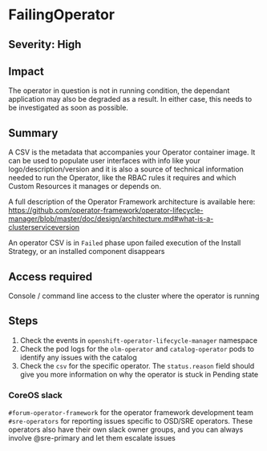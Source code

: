 # FailingOperator

## Severity: High

## Impact

The operator in question is not in running condition, the dependant application may also be degraded as a result. In either case, this needs to be investigated as soon as possible.

## Summary

A CSV is the metadata that accompanies your Operator container image. It can be used to populate user interfaces with info like your logo/description/version and it is also a source of technical information needed to run the Operator, like the RBAC rules it requires and which Custom Resources it manages or depends on.

A full description of the Operator Framework architecture is available here: https://github.com/operator-framework/operator-lifecycle-manager/blob/master/doc/design/architecture.md#what-is-a-clusterserviceversion

An operator CSV is in `Failed` phase upon failed execution of the Install Strategy, or an installed component disappears

## Access required

Console / command line access to the cluster where the operator is running

## Steps

1. Check the events in `openshift-operator-lifecycle-manager` namespace
1. Check the pod logs for the `olm-operator` and `catalog-operator` pods to identify any issues with the catalog
1. Check the `csv` for the specific operator. The `status.reason` field should give you more information on why the operator is stuck in Pending state

### CoreOS slack

`#forum-operator-framework` for the operator framework development team
`#sre-operators` for reporting issues specific to OSD/SRE operators. These operators also have their own slack owner groups, and you can always involve @sre-primary and let them escalate issues
